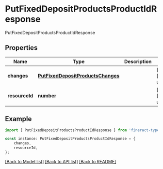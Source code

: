# PutFixedDepositProductsProductIdResponse

PutFixedDepositProductsProductIdResponse

## Properties

Name | Type | Description | Notes
------------ | ------------- | ------------- | -------------
**changes** | [**PutFixedDepositProductsChanges**](PutFixedDepositProductsChanges.md) |  | [optional] [default to undefined]
**resourceId** | **number** |  | [optional] [default to undefined]

## Example

```typescript
import { PutFixedDepositProductsProductIdResponse } from 'fineract-typescript-client';

const instance: PutFixedDepositProductsProductIdResponse = {
    changes,
    resourceId,
};
```

[[Back to Model list]](../README.md#documentation-for-models) [[Back to API list]](../README.md#documentation-for-api-endpoints) [[Back to README]](../README.md)
